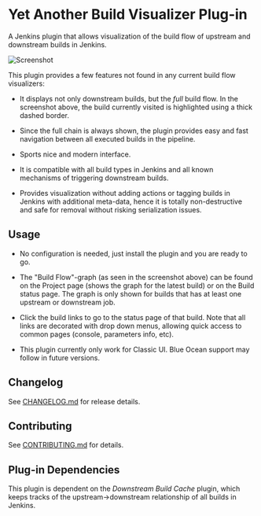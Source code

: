 # Yet Another Build Visualizer Plug-in
A Jenkins plugin that allows visualization of the build flow of upstream and
downstream builds in Jenkins.

![Screenshot](https://raw.githubusercontent.com/jenkinsci/yet-another-build-visualizer-plugin/master/static/yabv.png)

This plugin provides a few features not found in any current build flow
visualizers:

* It displays not only downstream builds, but the *full* build flow. In the screenshot above, the
build currently visited is highlighted using a thick dashed border.

* Since the full chain is always shown, the plugin provides easy and fast navigation
between all executed builds in the pipeline.

* Sports nice and modern interface.

* It is compatible with all build types in Jenkins and all known mechanisms of triggering
downstream builds.

* Provides visualization without adding actions or tagging builds in Jenkins with
additional meta-data, hence it is totally non-destructive and safe for removal without
risking serialization issues.

## Usage

* No configuration is needed, just install the plugin and you are ready to go.

* The "Build Flow"-graph (as seen in the screenshot above) can be found on the Project page
(shows the graph for the latest build) or on the Build status page. The graph is only shown for
builds that has at least one upstream or downstream job.

* Click the build links to go to the status page of that build. Note that all links are decorated
with drop down menus, allowing quick access to common pages (console, parameters info, etc).

* This plugin currently only work for Classic UI. Blue Ocean support may follow in future
versions.

## Changelog
See [CHANGELOG.md](CHANGELOG.md) for release details.

## Contributing
See [CONTRIBUTING.md](CONTRIBUTING.md) for details.

## Plug-in Dependencies
This plugin is dependent on the *Downstream Build Cache* plugin, which keeps
tracks of the upstream->downstream relationship of all builds in Jenkins.

